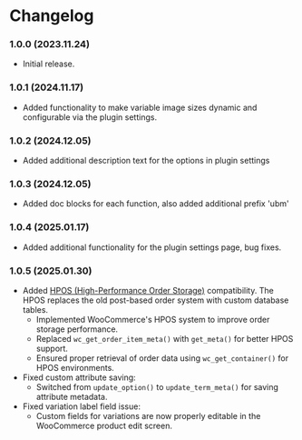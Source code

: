# Changelog

### 1.0.0 (2023.11.24)
- Initial release.

### 1.0.1 (2024.11.17)
- Added functionality to make variable image sizes dynamic and configurable via the plugin settings.

### 1.0.2 (2024.12.05)
- Added additional description text for the options in plugin settings

### 1.0.3 (2024.12.05)
- Added doc blocks for each function, also added additional prefix 'ubm'

### 1.0.4 (2025.01.17)
- Added additional functionality for the plugin settings page, bug fixes.

### 1.0.5 (2025.01.30)
- Added [HPOS (High-Performance Order Storage)](https://woocommerce.com/document/high-performance-order-storage/) compatibility. The HPOS replaces the old post-based order system with custom database tables. 
    - Implemented WooCommerce's HPOS system to improve order storage performance.
    - Replaced `wc_get_order_item_meta()` with `get_meta()` for better HPOS support.
    - Ensured proper retrieval of order data using `wc_get_container()` for HPOS environments.
- Fixed custom attribute saving:
    - Switched from `update_option()` to `update_term_meta()` for saving attribute metadata.
- Fixed variation label field issue:
    - Custom fields for variations are now properly editable in the WooCommerce product edit screen.